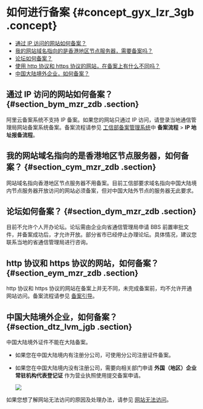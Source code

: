 # 如何进行备案 {#concept_gyx_lzr_3gb .concept}

-   [通过 IP 访问的网站如何备案？](#)
-   [我的网站域名指向的是香港地区节点服务器，需要备案吗？](#)
-   [论坛如何备案？](#)
-   [使用 http 协议和 https 协议的网站，在备案上有什么不同吗？](#)
-   [中国大陆境外企业，如何备案？](#)

## 通过 IP 访问的网站如何备案？ {#section_bym_mzr_zdb .section}

阿里云备案系统不支持 IP 备案。如果您的网站只通过 IP 访问，请登录当地通信管理局网站备案系统备案。备案流程请参见 [工信部备案管理系统](http://www.miitbeian.gov.cn)中 **备案流程** \> **IP 地址报备流程**。

## 我的网站域名指向的是香港地区节点服务器，如何备案？ {#section_cym_mzr_zdb .section}

网站域名指向香港地区节点服务器不用备案。目前工信部要求域名指向中国大陆境内节点服务器开放访问的网站必须备案，但对中国大陆外节点的服务器无此要求。

## 论坛如何备案？ {#section_dym_mzr_zdb .section}

目前不允许个人开办论坛。论坛需由企业向省通信管理局申请 BBS 前置审批文件，并备案成功后，才允许开放。部分省市已经停止办理论坛。具体情况，建议您联系当地的省通信管理局进行咨询。

## http 协议和 https 协议的网站，如何备案？ {#section_eym_mzr_zdb .section}

http 协议和 https 协议的网站在备案上并无不同，未完成备案前，均不允许开通网站访问。备案流程请参见 [备案引导](../../../../../cn.zh-CN/备案流程/备案引导.md#)。

## 中国大陆境外企业，如何备案？ {#section_dtz_lvm_jgb .section}

中国大陆境外证件不能在大陆备案。

-   如果您在中国大陆境内有注册分公司，可使用分公司注册证件备案。
-   如果您在中国大陆境内没有注册公司，需要向相关部门申请 **外国（地区）企业常驻机构代表登记证** 作为营业执照使用提交备案申请。

    ![](http://static-aliyun-doc.oss-cn-hangzhou.aliyuncs.com/assets/img/88723/154694166436221_zh-CN.png)


如果您想了解网站无法访问的原因及处理办法，请参见 [网站无法访问](cn.zh-CN/常见问题/其他/网站无法访问.md#)。

